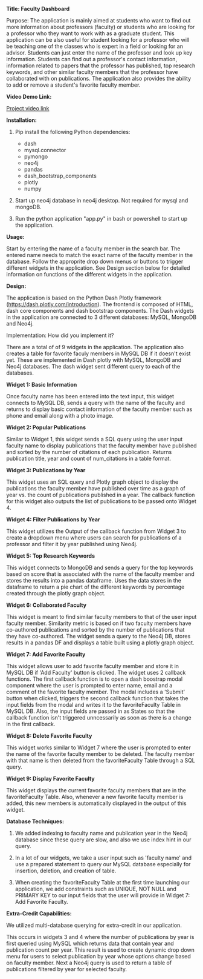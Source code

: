 

**Title: Faculty Dashboard**

Purpose: The application is mainly aimed at students who want to find out more information about professors (faculty) or students who are looking for a professor who they want to work with as a graduate student. This application can be also useful for student looking for a professor who will be teaching one of the classes who is expert in a field or looking for an advisor.  Students can just enter the name of the professor and look up key information. Students can find out a professor's contact information, information related to papers that the professor has published, top research keywords, and other similar faculty members that the professor have collaborated with on publications. The application also provides the ability to add or remove a student's favorite faculty member.

**Video Demo Link:**

[Project video link](https://mediaspace.illinois.edu/media/t/1_fmp49o66)

**Installation:**

1. Pip install the following Python dependencies:
    - dash
    - mysql.connector
    - pymongo
    - neo4j
    - pandas
    - dash_bootstrap_components
    - plotly
    - numpy
    
2. Start up neo4j database in neo4j desktop. Not required for mysql and mongoDB.
3. Run the python application "app.py" in bash or powershell to start up the application.

**Usage:**

Start by entering the name of a faculty member in the search bar. The entered name needs to match the exact name of the faculty member in the database. Follow the approprite drop down menus or buttons to trigger different widgets in the application. See Design section below for detailed information on functions of the different widgets in the application. 


**Design:** 

The application is based on the Python Dash Plotly framework (https://dash.plotly.com/introduction). The frontend is composed of HTML, dash core components and dash bootstrap components. The Dash widgets in the application are connected to 3 different databases: MySQL, MongoDB and Neo4j.  

Implementation: How did you implement it?

There are a total of of 9 widgets in the application. The application also creates a table for favorite faculy members in MySQL DB if it doesn't exist yet.  These are implemented in Dash plotly with MySQL, MongoDB and Neo4j databases.  The dash widget sent different query to each of the databases.

__Widget 1: Basic Information__

Once faculty name has been entered into the text input, this widget connects to MySQL DB, sends a query with the name of the faculty and returns to display basic contact information of the faculty member such as phone and email along with a photo image.


__Widget 2: Popular Publications__

Similar to Widget 1, this widget sends a SQL query using the user input faculty name to display publications that the faculty member have published and sorted by the number of citations of each publication. Returns publication title, year and count of num_citations in a table format. 


__Widget 3: Publications by Year__

This widget uses an SQL query and Plotly graph object to display the publications the faculty member have published over time as a graph of year vs. the count of publications published in a year. The callback function for this widget also outputs the list of publications to be passed onto Widget 4.


__Widget 4: Filter Publications by Year__

This widget utilizes the Output of the callback function from Widget 3 to create a dropdown menu where users can search for publications of a professor and filter it by year published using Neo4j.


__Widget 5: Top Research Keywords__

This widget connects to MongoDB and sends a query for the top keywords based on score that is associated with the name of the faculty member and stores the results into a pandas dataframe. Uses the data stores in the dataframe to return a pie chart of the different keywords by percentage created through the plotly graph object.


__Widget 6: Collaborated Faculty__

This widget is meant to find similar faculty members to that of the user input faculty member. Similarity metric is based on if two faculty members have co-authored publications and sorted by the number of publications that they have co-authored. The widget sends a query to the Neo4j DB, stores results in a pandas DF and displays a table built using a plotly graph object.

__Widget 7: Add Favorite Faculty__

This widget allows user to add favorite faculty member and store it in MySQL DB if 'Add Faculty' button is clicked. The widget uses 2 callback functions. The first callback function is to open a dash boostrap modal component where the user is prompted to enter name, email and a comment of the favorite faculty member. The modal includes a 'Submit' button when clicked, triggers the second callback function that takes the input fields from the modal and writes it to the favoriteFaculty Table in MySQL DB. Also, the input fields are passed in as States so that the callback function isn't triggered unncessarily as soon as there is a change in the first callback.

__Widget 8: Delete Favorite Faculty__

This widget works similar to Widget 7 where the user is prompted to enter the name of the favorite faculty member to be deleted. The faculty member with that name is then deleted from the favoriteFaculty Table through a SQL query.

__Widget 9: Display Favorite Faculty__

This widget displays the current favorite faculty members that are in the favoriteFaculty Table. Also, whenever a new favorite faculty member is added, this new members is automatically displayed in the output of this widget.


**Database Techniques:**

1. We added indexing to faculty name and publication year in the Neo4j database since these query are slow, and also we use index hint in our query.

2. In a lot of our widgets, we take a user input such as 'faculty name' and use a prepared statement to query our MySQL database especially for insertion, deletion, and creation of table.

3. When creating the favoriteFaculty Table at the first time launching our application, we add constraints such as UNIQUE, NOT NULL and PRIMARY KEY to our input fields that the user will provide in Widget 7: Add Favorite Faculty.

**Extra-Credit Capabilities:** 

We utilized multi-database querying for extra-credit in our application.

This occurs in widgets 3 and 4 where the number of publications by year is first queried using MySQL which returns data that contain year and publication count per year. This result is used to create dynamic drop down menu for users to select publication by year whose options change based on faculty member. Next a Neo4j query is used to return a table of publications filtered by year for selected faculty.


